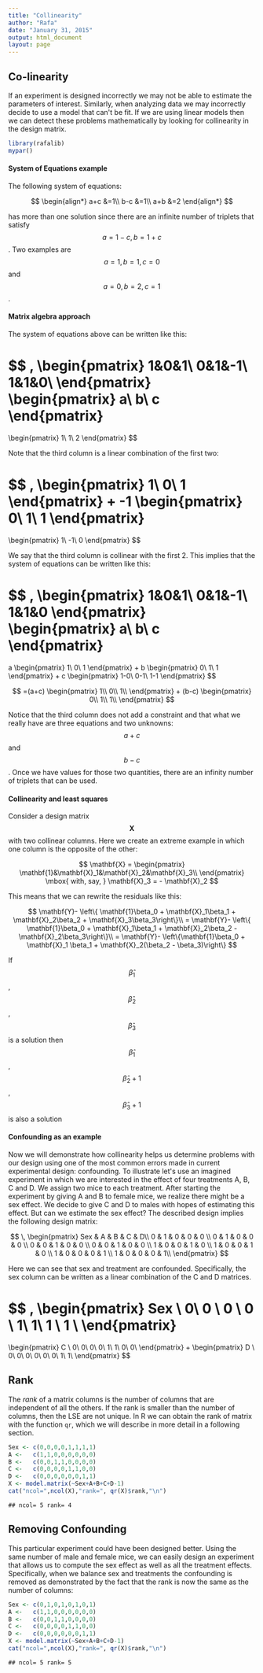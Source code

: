 ```yaml
---
title: "Collinearity"
author: "Rafa"
date: "January 31, 2015"
output: html_document
layout: page
---
```





## Co-linearity

If an experiment is designed incorrectly we may not be able to estimate the parameters of interest. Similarly, when analyzing data we may incorrectly decide to use a model that can't be fit. If we are using linear models then we can detect these problems mathematically by looking for collinearity in the design matrix.


```r
library(rafalib)
mypar()
```



#### System of Equations example

The following system of equations:

$$
\begin{align*}
a+c &=1\\
b-c &=1\\
a+b &=2
\end{align*}
$$

has more than one solution since there are an infinite number of triplets that satisfy  $$a=1-c, b=1+c$$. Two examples are $$a=1,b=1,c=0$$ and $$a=0,b=2,c=1$$. 

#### Matrix algebra approach

The system of equations above can be written like this:

$$
\,
\begin{pmatrix}
1&0&1\\
0&1&-1\\
1&1&0\\
\end{pmatrix}
\begin{pmatrix}
a\\
b\\
c
\end{pmatrix}
=
\begin{pmatrix}
1\\
1\\
2
\end{pmatrix}
$$

Note that the third column is a linear combination of the first two:

$$
\,
\begin{pmatrix}
1\\
0\\
1
\end{pmatrix}
+
-1 \begin{pmatrix}
0\\
1\\
1
\end{pmatrix}
=
\begin{pmatrix}
1\\
-1\\
0
\end{pmatrix}
$$

We say that the third column is collinear with the first 2. This implies that the system of equations can be written like this:

$$
\,
\begin{pmatrix}
1&0&1\\
0&1&-1\\
1&1&0
\end{pmatrix}
\begin{pmatrix}
a\\
b\\
c
\end{pmatrix}
=
a
\begin{pmatrix}
1\\
0\\
1
\end{pmatrix}
+
b \begin{pmatrix}
0\\
1\\
1
\end{pmatrix}
+
c
\begin{pmatrix}
1-0\\
0-1\\
1-1
\end{pmatrix}
$$

$$
=(a+c)
\begin{pmatrix}
1\\
0\\
1\\
\end{pmatrix}
+
(b-c)
\begin{pmatrix}
0\\
1\\
1\\
\end{pmatrix}
$$

Notice that the third column does not add a constraint and that what we really have are three equations and two unknowns: $$a+c$$ and $$b-c$$. Once we have values for those two quantities, there are an infinity number of triplets that can be used.



#### Collinearity and least squares

Consider a design matrix $$\mathbf{X}$$ with two collinear columns. Here we create an extreme example in which one column is the opposite of the other:

$$
\mathbf{X} = \begin{pmatrix}
\mathbf{1}&\mathbf{X}_1&\mathbf{X}_2&\mathbf{X}_3\\
\end{pmatrix}
\mbox{ with, say, }
\mathbf{X}_3 = - \mathbf{X}_2
$$

This means that we can rewrite the residuals like this:

$$
\mathbf{Y}- \left\{ \mathbf{1}\beta_0 + \mathbf{X}_1\beta_1 + \mathbf{X}_2\beta_2 + \mathbf{X}_3\beta_3\right\}\\ 
= \mathbf{Y}- \left\{ \mathbf{1}\beta_0 + \mathbf{X}_1\beta_1 + \mathbf{X}_2\beta_2 - \mathbf{X}_2\beta_3\right\}\\
= \mathbf{Y}- \left\{\mathbf{1}\beta_0 + \mathbf{X}_1 \beta_1 + \mathbf{X}_2(\beta_2  - \beta_3)\right\}
$$

If $$\hat{\beta}_1$$, $$\hat{\beta}_2$$, $$\hat{\beta}_3$$ is a solution then $$\hat{\beta}_1$$, $$\hat{\beta}_2+1$$, $$\hat{\beta}_3+1$$ is also a solution


#### Confounding as an example

Now we will demonstrate how collinearity helps us determine problems with our design using one of the most common errors made in current experimental design: confounding. To illustrate let's use an imagined experiment in which we are interested in the effect of four treatments A, B, C and D. We assign two mice to each treatment. After starting the experiment by giving A and B to female mice, we realize there might be a sex effect. 
We decide to give C and D to males with hopes of estimating this effect. But can we estimate the sex effect? The described design implies the following design matrix:


$$
\,
\begin{pmatrix}
Sex & A & B & C & D\\
0 & 1 & 0 & 0 & 0 \\
0 & 1 & 0 & 0 & 0 \\
0 & 0 & 1 & 0 & 0 \\
0 & 0 & 1 & 0 & 0 \\
1 & 0 & 0 & 1 & 0 \\
1 & 0 & 0 & 1 & 0 \\
1 & 0 & 0 & 0 & 1 \\
1 & 0 & 0 & 0 & 1\\
\end{pmatrix}
$$

Here we can see that sex and treatment are confounded. Specifically, the sex column can be written as a linear combination of the C and D matrices.

$$
\,
\begin{pmatrix}
Sex \\
0\\
0 \\
0 \\
0 \\
1\\
1\\
1 \\
1 \\
\end{pmatrix}
=
\begin{pmatrix}
C \\
0\\
0\\
0\\
0\\
1\\
1\\
0\\
0\\
\end{pmatrix}
+
\begin{pmatrix}
D \\
0\\
0\\
0\\
0\\
0\\
0\\
1\\
1\\
\end{pmatrix}
$$

## Rank

The _rank_ of a matrix columns is the number of columns that are independent of all the others. If the rank is smaller than the number of columns, then the LSE are not unique. In R we can obtain the rank of matrix with the function `qr`, which we will describe in more detail in a following section.


```r
Sex <- c(0,0,0,0,1,1,1,1)
A <-   c(1,1,0,0,0,0,0,0)
B <-   c(0,0,1,1,0,0,0,0)
C <-   c(0,0,0,0,1,1,0,0)
D <-   c(0,0,0,0,0,0,1,1)
X <- model.matrix(~Sex+A+B+C+D-1)
cat("ncol=",ncol(X),"rank=", qr(X)$rank,"\n")
```

```
## ncol= 5 rank= 4
```

## Removing Confounding

This particular experiment could have been designed better. Using the same number of male and female mice, we can easily design an experiment that allows us to compute the sex effect as well as all the treatment effects. Specifically, when we balance sex and treatments the confounding is removed as demonstrated by the fact that the rank is now the same as the number of columns:

```r
Sex <- c(0,1,0,1,0,1,0,1)
A <-   c(1,1,0,0,0,0,0,0)
B <-   c(0,0,1,1,0,0,0,0)
C <-   c(0,0,0,0,1,1,0,0)
D <-   c(0,0,0,0,0,0,1,1)
X <- model.matrix(~Sex+A+B+C+D-1)
cat("ncol=",ncol(X),"rank=", qr(X)$rank,"\n")
```

```
## ncol= 5 rank= 5
```

